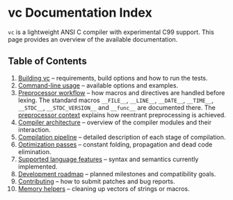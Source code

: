 # vc Documentation Index

`vc` is a lightweight ANSI C compiler with experimental C99 support. This page
provides an overview of the available documentation.

## Table of Contents

1. [Building vc](building.md) – requirements, build options and how to run the
   tests.
2. [Command-line usage](command_line.md) – available options and examples.
3. [Preprocessor workflow](preprocessor.md) – how macros and directives are
   handled before lexing. The standard macros `__FILE__`, `__LINE__`,
   `__DATE__`, `__TIME__`, `__STDC__`, `__STDC_VERSION__` and `__func__` are
   documented there. The [preprocessor context](preprocessor.md#preprocessor-context)
   explains how reentrant preprocessing is achieved.
4. [Compiler architecture](architecture.md) – overview of the compiler modules
   and their interaction.
5. [Compilation pipeline](pipeline.md) – detailed description of each stage of
   compilation.
6. [Optimization passes](optimization.md) – constant folding, propagation and
   dead code elimination.
7. [Supported language features](language_features.md) – syntax and semantics
   currently implemented.
8. [Development roadmap](roadmap.md) – planned milestones and compatibility
   goals.
9. [Contributing](../CONTRIBUTING.md) – how to submit patches and bug reports.
10. [Memory helpers](memory_helpers.md) – cleaning up vectors of strings or macros.
